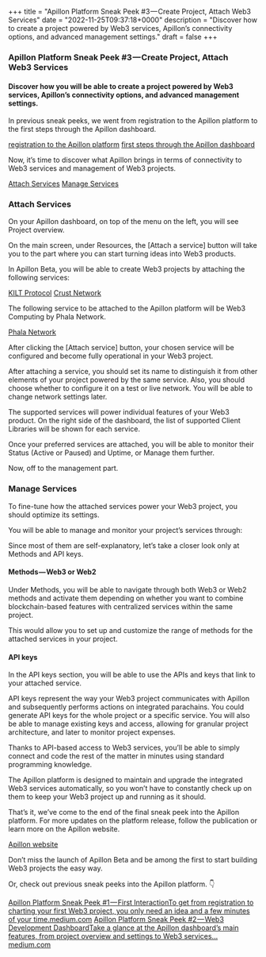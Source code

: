 +++
title = "Apillon Platform Sneak Peek #3 — Create Project, Attach Web3 Services"
date = "2022-11-25T09:37:18+0000"
description = "Discover how to create a project powered by Web3 services, Apillon’s connectivity options, and advanced management settings."
draft = false
+++

### Apillon Platform Sneak Peek #3 — Create Project, Attach Web3 Services


#### Discover how you will be able to create a project powered by Web3 services, Apillon’s connectivity options, and advanced management settings.


In previous sneak peeks, we went from registration to the Apillon platform to the first steps through the Apillon dashboard.

[registration to the Apillon platform](https://medium.com/apillon/apillon-platform-sneak-peek-1-first-interaction-d54ae08e2a5a)
[first steps through the Apillon dashboard](https://medium.com/apillon/apillon-platform-sneak-peek-2-web3-development-dashboard-1ba6737bb5c6)

Now, it’s time to discover what Apillon brings in terms of connectivity to Web3 services and management of Web3 projects.

[Attach Services](#96ef)
[Manage Services](#92e1)

### Attach Services


On your Apillon dashboard, on top of the menu on the left, you will see Project overview.


On the main screen, under Resources, the [Attach a service] button will take you to the part where you can start turning ideas into Web3 products.


In Apillon Beta, you will be able to create Web3 projects by attaching the following services:

[KILT Protocol](https://kilt.io)
[Crust Network](https://crust.network)

The following service to be attached to the Apillon platform will be Web3 Computing by Phala Network.

[Phala Network](https://www.phala.network)

After clicking the [Attach service] button, your chosen service will be configured and become fully operational in your Web3 project.


After attaching a service, you should set its name to distinguish it from other elements of your project powered by the same service. Also, you should choose whether to configure it on a test or live network. You will be able to change network settings later.


The supported services will power individual features of your Web3 product. On the right side of the dashboard, the list of supported Client Libraries will be shown for each service.


Once your preferred services are attached, you will be able to monitor their Status (Active or Paused) and Uptime, or Manage them further.


Now, off to the management part.


### Manage Services


To fine-tune how the attached services power your Web3 project, you should optimize its settings.


You will be able to manage and monitor your project’s services through:


Since most of them are self-explanatory, let’s take a closer look only at Methods and API keys.


#### Methods — Web3 or Web2


Under Methods, you will be able to navigate through both Web3 or Web2 methods and activate them depending on whether you want to combine blockchain-based features with centralized services within the same project.


This would allow you to set up and customize the range of methods for the attached services in your project.


#### API keys


In the API keys section, you will be able to use the APIs and keys that link to your attached service.


API keys represent the way your Web3 project communicates with Apillon and subsequently performs actions on integrated parachains. You could generate API keys for the whole project or a specific service. You will also be able to manage existing keys and access, allowing for granular project architecture, and later to monitor project expenses.


Thanks to API-based access to Web3 services, you’ll be able to simply connect and code the rest of the matter in minutes using standard programming knowledge.


The Apillon platform is designed to maintain and upgrade the integrated Web3 services automatically, so you won’t have to constantly check up on them to keep your Web3 project up and running as it should.


That’s it, we’ve come to the end of the final sneak peek into the Apillon platform. For more updates on the platform release, follow the publication or learn more on the Apillon website.

[Apillon website](https://apillon.io)

Don’t miss the launch of Apillon Beta and be among the first to start building Web3 projects the easy way.


Or, check out previous sneak peeks into the Apillon platform. 👇

[Apillon Platform Sneak Peek #1 — First InteractionTo get from registration to charting your first Web3 project, you only need an idea and a few minutes of your time.medium.com](https://medium.com/apillon/apillon-platform-sneak-peek-1-first-interaction-d54ae08e2a5a)
[Apillon Platform Sneak Peek #2 — Web3 Development DashboardTake a glance at the Apillon dashboard’s main features, from project overview and settings to Web3 services…medium.com](https://medium.com/apillon/apillon-platform-sneak-peek-2-web3-development-dashboard-1ba6737bb5c6)
